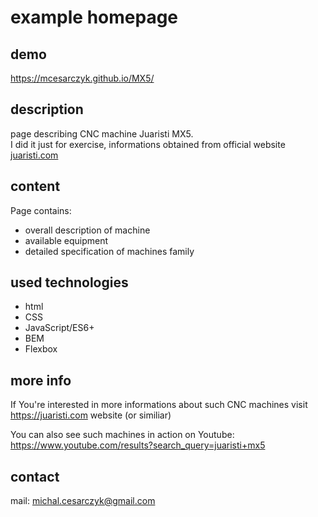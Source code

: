 # example homepage

## demo

https://mcesarczyk.github.io/MX5/  

## description

page describing CNC machine Juaristi MX5.  
I did it just for exercise, informations obtained from official website [juaristi.com](https://www.juaristi.com)

## content

Page contains:
- overall description of machine
- available equipment
- detailed specification of machines family

## used technologies

- html
- CSS
- JavaScript/ES6+
- BEM 
- Flexbox

## more info

If You're interested in more informations about such CNC machines visit
https://juaristi.com website (or similiar)  

You can also see such machines in action on Youtube:  
https://www.youtube.com/results?search_query=juaristi+mx5

## contact

mail:
michal.cesarczyk@gmail.com
